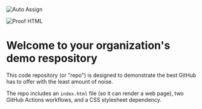 ![Auto Assign](https://github.com/Team-Amarillo-Desarrollo-UCAB/demo-repository/actions/workflows/auto-assign.yml/badge.svg)

![Proof HTML](https://github.com/Team-Amarillo-Desarrollo-UCAB/demo-repository/actions/workflows/proof-html.yml/badge.svg)

# Welcome to your organization's demo respository
This code repository (or "repo") is designed to demonstrate the best GitHub has to offer with the least amount of noise.

The repo includes an `index.html` file (so it can render a web page), two GitHub Actions workflows, and a CSS stylesheet dependency.
